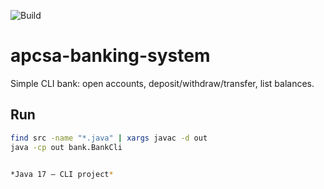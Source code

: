 ![Build](https://github.com/MichaelSusiCS/apcsa-banking-system/actions/workflows/build.yml/badge.svg)

# apcsa-banking-system
Simple CLI bank: open accounts, deposit/withdraw/transfer, list balances.

## Run
```bash
find src -name "*.java" | xargs javac -d out
java -cp out bank.BankCli


*Java 17 — CLI project*
